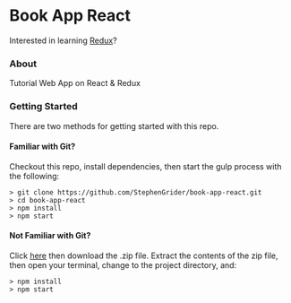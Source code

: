 # Book App React

Interested in learning <a href="http://www.akshatjoshi.co.in" target="_blank">Redux</a>?

### About

Tutorial Web App on React & Redux

### Getting Started

There are two methods for getting started with this repo.

#### Familiar with Git?
Checkout this repo, install dependencies, then start the gulp process with the following:

```
> git clone https://github.com/StephenGrider/book-app-react.git
> cd book-app-react
> npm install
> npm start
```

#### Not Familiar with Git?
Click [here](https://github.com/akshatjoshii/book-app-react/archive/master.zip) then download the .zip file.  Extract the contents of the zip file, then open your terminal, change to the project directory, and:

```
> npm install
> npm start
```
